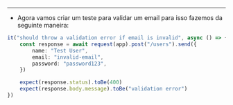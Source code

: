 ___
- Agora vamos criar um teste para validar um email para isso fazemos da seguinte maneira:
```ts
it("should throw a validation error if email is invalid", async () => {
	const response = await request(app).post("/users").send({
		name: "Test User",
		email: "invalid-email",
		password: "password123",
	})

	expect(response.status).toBe(400)
	expect(response.body.message).toBe("validation error")
})
```